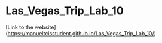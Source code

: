 # Las_Vegas_Trip_Lab_10

[Link to the website] (https://manueltcisstudent.github.io/Las_Vegas_Trip_Lab_10/)
